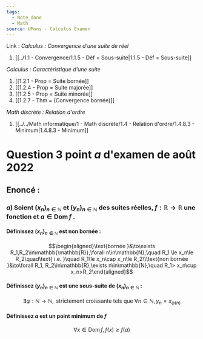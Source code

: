 ```yaml
---
tags:
  - Note_done
  - Math
source: UMons - Calculus Examen
---
```


Link :
_Calculus : Convergence d’une suite de réel_
1. [[../1.1 - Convergence/1.1.5 - Déf = Sous-suite|1.1.5 - Déf = Sous-suite]]

_Calculus : Caractéristique d'une suite_
1. [[1.2.1 - Prop = Suite bornée]]
2. [[1.2.4 - Prop = Suite majorée]]
3. [[1.2.5 - Prop = Suite minorée]]
4. [[1.2.7 - Thm = (Convergence bornée)]]

_Math discrète : Relation d'ordre_
1. [[../../Math informatique/1 - Math discrète/1.4 - Relation d'ordre/1.4.8.3 - Minimum|1.4.8.3 - Minimum]]
# Question 3 point $a$ d'examen de août 2022
## Enoncé :
### $a$) Soient $(x_n)_{n∈\mathbb{N}}$ et $(y_n)_{n∈\mathbb{N}}$ des suites réelles, $f : \mathbb{R} → \mathbb{R}$ une fonction et $a ∈ \operatorname{Dom} f$ . 
#### Définissez $(x_n)_{n∈\mathbb{N}}$ est non bornée : 
$$\begin{aligned}\text{bornée }&\to\exists R_1,R_2\in\mathbb{\mathbb{R}},\forall n\in\mathbb{N},\quad R_1 \le x_n\le R_2\quad\text{ i.e. }\quad R_1\le x_n\cap x_n\le R_2\\\text{non bornée }&\to\forall R_1, R_2\in\mathbb{R},\exists n\in\mathbb{N},\quad R_1>  x_n\cup x_n>R_2\end{aligned}$$
#### Définissez $(y_n)_{n∈\mathbb{N}}$ est une sous-suite de $(x_n)_{n∈\mathbb{N}}$ :
$$\exists\varphi:\mathbb{N}\to\mathbb{N}, \text{ strictement croissante  tels que }\forall n\in\mathbb{N}, y_n=x_{\varphi(n)}$$
#### Définissez $a$ est un point minimum de $f$
$$\forall x\in\operatorname{Dom}f, f(x)\ge f(a)$$
